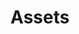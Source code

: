 ---
layout: redirect.njk
tags: page
key: assets_fr
title: Assets
redirect: /de/foundation/assets/icons/
parent: foundation_fr
order: 3
---